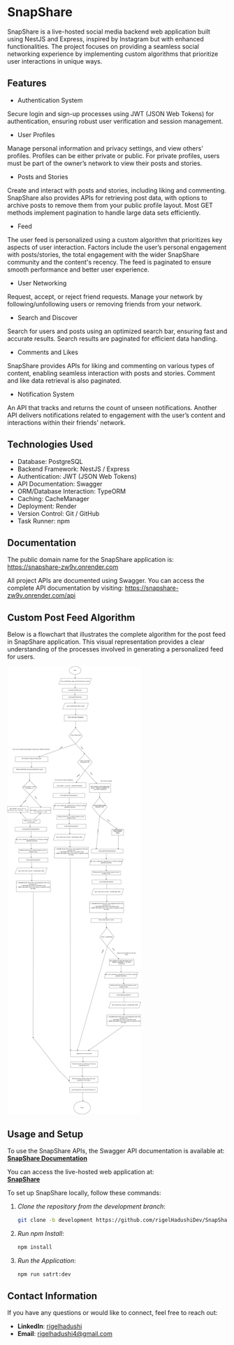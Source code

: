 # SnapShare

SnapShare is a live-hosted social media backend web application built using NestJS and Express, inspired by Instagram but with enhanced functionalities. The project focuses on providing a seamless social networking experience by implementing custom algorithms that prioritize user interactions in unique ways.



## Features

- Authentication System

Secure login and sign-up processes using JWT (JSON Web Tokens) for authentication, ensuring robust user verification and session management.

- User Profiles

Manage personal information and privacy settings, and view others’ profiles. Profiles can be either private or public. For private profiles, users must be part of the owner’s network to view their posts and stories.

- Posts and Stories

Create and interact with posts and stories, including liking and commenting. SnapShare also provides APIs for retrieving post data, with options to archive posts to remove them from your public profile layout. Most GET methods implement pagination to handle large data sets efficiently.

- Feed

The user feed is personalized using a custom algorithm that prioritizes key aspects of user interaction. Factors include the user’s personal engagement with posts/stories, the total engagement with the wider SnapShare community and the content's recency. The feed is paginated to ensure smooth performance and better user experience.

- User Networking

Request, accept, or reject friend requests. Manage your network by following/unfollowing users or removing friends from your network.

- Search and Discover

Search for users and posts using an optimized search bar, ensuring fast and accurate results. Search results are paginated for efficient data handling.

- Comments and Likes

SnapShare provides APIs for liking and commenting on various types of content, enabling seamless interaction with posts and stories. Comment and like data retrieval is also paginated.

- Notification System

An API that tracks and returns the count of unseen notifications. Another API delivers notifications related to engagement with the user’s content and interactions within their friends' network.

## Technologies Used

- Database: PostgreSQL
- Backend Framework: NestJS / Express
- Authentication: JWT (JSON Web Tokens)
- API Documentation: Swagger
- ORM/Database Interaction: TypeORM
- Caching: CacheManager
- Deployment: Render
- Version Control: Git / GitHub
- Task Runner: npm 

## Documentation

The public domain name for the SnapShare application is:
https://snapshare-zw9v.onrender.com

All project APIs are documented using Swagger. You can access the complete API documentation by visiting:
https://snapshare-zw9v.onrender.com/api

## Custom Post Feed Algorithm

Below is a flowchart that illustrates the complete algorithm for the post feed in SnapShare application. This visual representation provides a clear understanding of the processes involved in generating a personalized feed for users.

![Posts Feed Flowchart](https://github.com/rigelHadushiDev/SnapShare/blob/master/Posts%20Feed%20Flowchart.png)

## Usage and  Setup

To use the SnapShare APIs, the Swagger API documentation is available at:  
**[SnapShare Documentation](https://snapshare-zw9v.onrender.com/api#/)**

You can access the live-hosted web application at:  
**[SnapShare](https://snapshare-zw9v.onrender.com/)**

To set up SnapShare locally, follow these commands:

1. *Clone the repository from the development branch*:
   ```bash
   git clone -b development https://github.com/rigelHadushiDev/SnapShare.git

2. *Run npm Install*:
   ```bash
   npm install

3. *Run the Application*:
   ```bash
   npm run satrt:dev

   
## Contact Information

If you have any questions or would like to connect, feel free to reach out:

- **LinkedIn**: [rigelhadushi](www.linkedin.com/in/rigel-hadushi)  
- **Email**: rigelhadushi4@gmail.com
